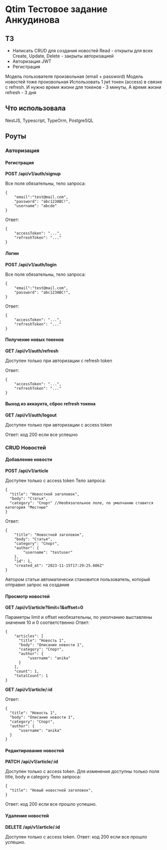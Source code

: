 # Qtim Тестовое задание Анкудинова

## ТЗ

- Написать CRUD для создания новостей
  Read - открыты для всех
  Create, Update, Delete - закрыты авторизацией
- Авторизация JWT
- Регистрация

Модель пользователя произвольная (email + password)
Модель новостей тоже произвольная
Использовать 1 jwt токен (access) в связке с refresh. И нужно время жизни для токенов - 3 минуты,
А время жизни refresh - 3 дня

## Что использовала

NestJS, Typescript, TypeOrm, PostgreSQL

## Роуты

### Авторизация

#### Регистрация

**POST**
**/api/v1/auth/signup**

Все поля обязательны, тело запроса:

```
{
    "email":"test@mail.com",
    "password": "abc123ABC!",
    "username": "abcde"
}
```

Ответ:

```
{
    "accessToken": "...",
    "refreshToken": "..."
}
```

#### Логин

**POST**
**/api/v1/auth/login**

Все поля обязательны, тело запроса:

```
{
    "email":"test@mail.com",
    "password": "abc123ABC!",
}
```

Ответ:

```
{
    "accessToken": "...",
    "refreshToken": "..."
}
```

#### Получение новых токенов

**GET**
**/api/v1/auth/refresh**

Доступен только при авторизации с refresh token

Ответ:

```
{
    "accessToken": "...",
    "refreshToken": "..."
}
```

#### Выход из аккаунта, сброс refresh токена

**GET**
**/api/v1/auth/logout**

Доступен только при авторизации с access token

Ответ: код 200 если все успешно

### СRUD Новостей

#### Добавление новости

**POST**
**/api/v1/article**

Доступен только с access token
Тело запроса:

```
{
  "title": "Новостной заголовок",
  "body": "Статья",
  "category": "Спорт" //Необязательное поле, по умолчанию ставится категория "Местные"
}
```

Ответ:

```
{
    "title": "Новостной заголовок",
    "body": "Статья",
    "category": "Спорт",
    "author": {
        "username": "testuser"
    },
    "id": 1,
    "created_at": "2023-11-15T17:29:25.606Z"
}
```

Автором статьи автоматически становится пользователь, который отправил запрос на создание

#### Просмотр новостей

**GET**
**/api/v1/article?limit=1&offset=0**

Параметры limit и offset необязательны, по умолчанию выставлены значения 10 и 0 соответственно
Ответ:

```
{
    "articles": [
      "title": "Новость 1",
      "body": "Описание новости 1",
      "category": "Спорт",
      "author": {
          "username": "anika"
      }
    ],
    "count": 1,
    "totalCount": 1
}
```

**GET**
**/api/v1/article/:id**

Ответ:

```
{
  "title": "Новость 1",
  "body": "Описание новости 1",
  "category": "Спорт",
  "author": {
      "username": "anika"
  }
}
```

#### Редактирование новостей

**PATCH**
**/api/v1/article/:id**

Доступен только с access token. Для изменения доступны только поля title, body и category
Тело запроса:

```
{
  "title": "Новый новостной заголовок",
}
```

Ответ: код 200 если все прошло успешно.

#### Удаление новостей

**DELETE**
**/api/v1/article/:id**

Доступен только с access token.
Ответ: код 200 если все прошло успешно.
